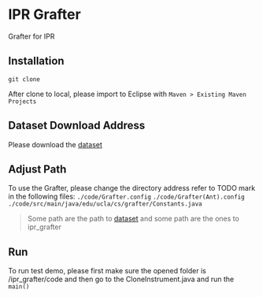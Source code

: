 # IPR Grafter

Grafter for IPR 

## Installation
```
git clone 
```
After clone to local, please import to Eclipse with `Maven > Existing Maven Projects`
## Dataset Download Address
Please download the [dataset](http://web.cs.ucla.edu/~tianyi.zhang/grafter/grafter-dataset.zip)

## Adjust Path
To use the Grafter, please change the directory address refer to TODO mark in the following files:
`./code/Grafter.config`
`./code/Grafter(Ant).config`
`./code/src/main/java/edu/ucla/cs/grafter/Constants.java`
> Some path are the path to [dataset](http://web.cs.ucla.edu/~tianyi.zhang/grafter/grafter-dataset.zip) and some path are the ones to ipr_grafter

## Run
To run test demo, please first make sure the opened folder is /ipr_grafter/code and then go to the CloneInstrument.java and run the `main()`
